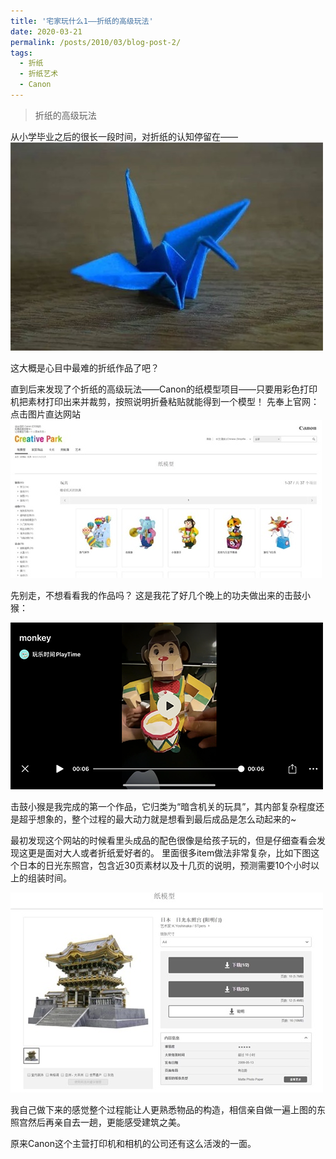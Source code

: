 ```yaml
---
title: '宅家玩什么1——折纸的高级玩法'
date: 2020-03-21
permalink: /posts/2010/03/blog-post-2/
tags:
  - 折纸
  - 折纸艺术
  - Canon
---
```

>折纸的高级玩法

从小学毕业之后的很长一段时间，对折纸的认知停留在——
![Watch the Pic](/images/20200321/640.jpeg)

这大概是心目中最难的折纸作品了吧？

直到后来发现了个折纸的高级玩法——Canon的纸模型项目——只要用彩色打印机把素材打印出来并裁剪，按照说明折叠粘贴就能得到一个模型！
先奉上官网：
点击图片直达网站
[![Watch the Pic](/images/20200321/640-2.jpeg)](https://creativepark.canon/sc/categories/CAT-ST01-0082/index.html)

先别走，不想看看我的作品吗？
这是我花了好几个晚上的功夫做出来的击鼓小猴：

[![Watch the Pic](/images/20200321/IMG_2424.png)](http://mpvideo.qpic.cn/0bf2jmaacaaabiab4vtwqnpfas6daffqaaia.f10002.mp4?dis_k=cd8e404ab3d2469a17313820c6d7b276&dis_t=1594727948)

击鼓小猴是我完成的第一个作品，它归类为“暗含机关的玩具”，其内部复杂程度还是超乎想象的，整个过程的最大动力就是想看到最后成品是怎么动起来的~

最初发现这个网站的时候看里头成品的配色很像是给孩子玩的，但是仔细查看会发现这更是面对大人或者折纸爱好者的。
里面很多item做法非常复杂，比如下图这个日本的日光东照宫，包含近30页素材以及十几页的说明，预测需要10个小时以上的组装时间。

![Watch the Pic](/images/20200321/640-3.jpeg)

我自己做下来的感觉整个过程能让人更熟悉物品的构造，相信亲自做一遍上图的东照宫然后再亲自去一趟，更能感受建筑之美。

原来Canon这个主营打印机和相机的公司还有这么活泼的一面。


